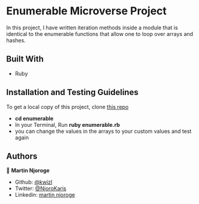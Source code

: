 # Enumerable Microverse Project

In this project, I have written iteration methods inside a module that is identical to the enumerable functions that allow one to loop over arrays and hashes.


## Built With

- Ruby

## Installation and Testing Guidelines
  To get a local copy of this project, clone [this repo](https://github.com/kwizl/enumerable)
  - **cd enumerable**
  - In your Terminal, Run **ruby enumerable.rb**
  - you can change the values in the arrays to your custom values and test again

## Authors

👤 **Martin Njoroge**

- Github: [@kwizl](https://github.com/kwizl)
- Twitter: [@NjoroKaris](https://twitter.com/NjoroKaris)
- Linkedin: [martin njoroge](https://www.linkedin.com/in/martin-njoroge-098774110/)
